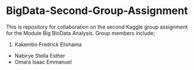 # BigData-Second-Group-Assignment
This is repository for collaboration on the second Kaggle group assignment for the Module Big BioData Analysis. 
Group members include;
1. Kakembo Fredrick Elishama
- Nabirye Stella Esther
- Omara Isaac Emmanuel
